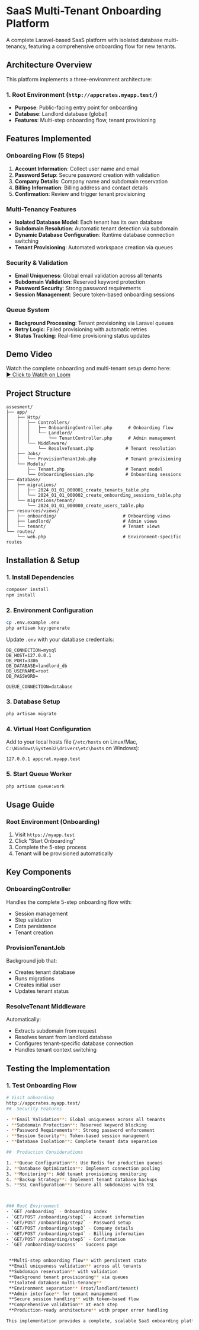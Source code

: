 # SaaS Multi-Tenant Onboarding Platform

A complete Laravel-based SaaS platform with isolated database multi-tenancy, featuring a comprehensive onboarding flow for new tenants.

## Architecture Overview

This platform implements a three-environment architecture:

### 1. Root Environment (`http://appcrates.myapp.test/`)
- **Purpose**: Public-facing entry point for onboarding
- **Database**: Landlord database (global)
- **Features**: Multi-step onboarding flow, tenant provisioning


##  Features Implemented

###  Onboarding Flow (5 Steps)
1. **Account Information**: Collect user name and email
2. **Password Setup**: Secure password creation with validation
3. **Company Details**: Company name and subdomain reservation
4. **Billing Information**: Billing address and contact details
5. **Confirmation**: Review and trigger tenant provisioning

###  Multi-Tenancy Features
- **Isolated Database Model**: Each tenant has its own database
- **Subdomain Resolution**: Automatic tenant detection via subdomain
- **Dynamic Database Configuration**: Runtime database connection switching
- **Tenant Provisioning**: Automated workspace creation via queues

###  Security & Validation
- **Email Uniqueness**: Global email validation across all tenants
- **Subdomain Validation**: Reserved keyword protection
- **Password Security**: Strong password requirements
- **Session Management**: Secure token-based onboarding sessions

###  Queue System
- **Background Processing**: Tenant provisioning via Laravel queues
- **Retry Logic**: Failed provisioning with automatic retries
- **Status Tracking**: Real-time provisioning status updates
##  Demo Video

Watch the complete onboarding and multi-tenant setup demo here:  
[▶ Click to Watch on Loom](https://www.loom.com/share/6b042bdd29c64643950e12a4c6b78754)
##  Project Structure

```
assesment/
├── app/
│   ├── Http/
│   │   ├── Controllers/
│   │   │   ├── OnboardingController.php      # Onboarding flow
│   │   │   └── Landlord/
│   │   │       └── TenantController.php      # Admin management
│   │   └── Middleware/
│   │       └── ResolveTenant.php            # Tenant resolution
│   ├── Jobs/
│   │   └── ProvisionTenantJob.php           # Tenant provisioning
│   └── Models/
│       ├── Tenant.php                       # Tenant model
│       └── OnboardingSession.php            # Onboarding sessions
├── database/
│   ├── migrations/
│   │   ├── 2024_01_01_000001_create_tenants_table.php
│   │   └── 2024_01_01_000002_create_onboarding_sessions_table.php
│   └── migrations/tenant/
│       └── 2024_01_01_000000_create_users_table.php
├── resources/views/
│   ├── onboarding/                         # Onboarding views
│   ├── landlord/                           # Admin views
│   └── tenant/                             # Tenant views
└── routes/
    └── web.php                             # Environment-specific routes
```

##  Installation & Setup

### 1. Install Dependencies
```bash
composer install
npm install
```

### 2. Environment Configuration
```bash
cp .env.example .env
php artisan key:generate
```

Update `.env` with your database credentials:
```env
DB_CONNECTION=mysql
DB_HOST=127.0.0.1
DB_PORT=3306
DB_DATABASE=landlord_db
DB_USERNAME=root
DB_PASSWORD=

QUEUE_CONNECTION=database
```

### 3. Database Setup
```bash
php artisan migrate
```

### 4. Virtual Host Configuration
Add to your local hosts file (`/etc/hosts` on Linux/Mac, `C:\Windows\System32\drivers\etc\hosts` on Windows):
```
127.0.0.1 appcrat.myapp.test
```

### 5. Start Queue Worker
```bash
php artisan queue:work
```

##  Usage Guide

### Root Environment (Onboarding)
1. Visit `https://myapp.test`
2. Click "Start Onboarding"
3. Complete the 5-step process
4. Tenant will be provisioned automatically



##  Key Components

### OnboardingController
Handles the complete 5-step onboarding flow with:
- Session management
- Step validation
- Data persistence
- Tenant creation

### ProvisionTenantJob
Background job that:
- Creates tenant database
- Runs migrations
- Creates initial user
- Updates tenant status

### ResolveTenant Middleware
Automatically:
- Extracts subdomain from request
- Resolves tenant from landlord database
- Configures tenant-specific database connection
- Handles tenant context switching

##  Testing the Implementation

### 1. Test Onboarding Flow
```bash
# Visit onboarding
http://appcrates.myapp.test/
##  Security Features

- **Email Validation**: Global uniqueness across all tenants
- **Subdomain Protection**: Reserved keyword blocking
- **Password Requirements**: Strong password enforcement
- **Session Security**: Token-based session management
- **Database Isolation**: Complete tenant data separation

##  Production Considerations

1. **Queue Configuration**: Use Redis for production queues
2. **Database Optimization**: Implement connection pooling
3. **Monitoring**: Add tenant provisioning monitoring
4. **Backup Strategy**: Implement tenant database backups
5. **SSL Configuration**: Secure all subdomains with SSL



### Root Environment
- `GET /onboarding` - Onboarding index
- `GET/POST /onboarding/step1` - Account information
- `GET/POST /onboarding/step2` - Password setup
- `GET/POST /onboarding/step3` - Company details
- `GET/POST /onboarding/step4` - Billing information
- `GET/POST /onboarding/step5` - Confirmation
- `GET /onboarding/success` - Success page


 **Multi-step onboarding flow** with persistent state  
 **Email uniqueness validation** across all tenants  
 **Subdomain reservation** with validation  
 **Background tenant provisioning** via queues  
 **Isolated database multi-tenancy**  
 **Environment separation** (root/landlord/tenant)  
 **Admin interface** for tenant management  
 **Secure session handling** with token-based flow  
 **Comprehensive validation** at each step  
 **Production-ready architecture** with proper error handling  

This implementation provides a complete, scalable SaaS onboarding platform ready for production deployment.





